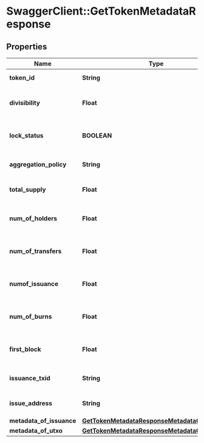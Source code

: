 # SwaggerClient::GetTokenMetadataResponse

## Properties
Name | Type | Description | Notes
------------ | ------------- | ------------- | -------------
**token_id** | **String** | ID of the token | [optional] 
**divisibility** | **Float** | Decimal places the token is divisible to | [optional] 
**lock_status** | **BOOLEAN** | Whether issuance of more tokens is locked | [optional] 
**aggregation_policy** | **String** | Whether the tokens are aggregatable | [optional] 
**total_supply** | **Float** | Total number of tokens in supply | [optional] 
**num_of_holders** | **Float** | Total number of addresses this token is held at | [optional] 
**num_of_transfers** | **Float** | Total number of transactions of this token | [optional] 
**numof_issuance** | **Float** | Total number of times this token has been issued | [optional] 
**num_of_burns** | **Float** | Number of times tokens have been burned | [optional] 
**first_block** | **Float** | Block number token was issued in | [optional] 
**issuance_txid** | **String** | TXID the token was issued with | [optional] 
**issue_address** | **String** | Address that issued the tokens | [optional] 
**metadata_of_issuance** | [**GetTokenMetadataResponseMetadataOfIssuance**](GetTokenMetadataResponseMetadataOfIssuance.md) |  | [optional] 
**metadata_of_utxo** | [**GetTokenMetadataResponseMetadataOfIssuance**](GetTokenMetadataResponseMetadataOfIssuance.md) |  | [optional] 


